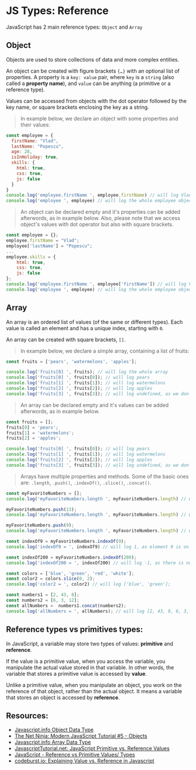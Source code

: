 # JS Types: Reference

JavaScript has 2 main reference types: `Object` and `Array`

## Object
Objects are used to store collections of data and more complex entities.

An object can be created with figure brackets `{…}` with an optional list of properties. A property is a `key: value` pair, where `key` is a `string` (also called a **property name**), and `value` can be anything (a primitive or a reference type).

Values can be accessed from objects with the dot operator followed by the key name, or square brackets enclosing the key as a string.

> In example below, we declare an object with some properties and their values:
```javascript
const employee = {
  firstName: "Vlad",
  lastName: "Popescu",
  age: 28,
  isInHoliday: true,
  skills: {
    html: true,
    css: true,
    js: false
  }
} 
console.log('employee.firstName ', employee.firstName) // will log Vlad
console.log('employee ', employee) // will log the whole employee object
```
 
> An object can be declared empty and it's properties can be added afterwords, as in example below. Also, please note that we access object's values with dot operator but also with square brackets.

```javascript
const employee = {};
employee.firstName = "Vlad";
employee['lastName'] = "Popescu";
...
employee.skills = {
    html: true,
    css: true,
    js: false
};
console.log('employee.firstName ', employee['firstName']) // will log Vlad
console.log('employee ', employee) // will log the whole employee object
```


## Array
An array is an ordered list of values (of the same or different types). Each value is called an element and has a unique index, starting with `0`. 

An array can be created with square brackets, `[]`.

> In example below, we declare a simple array, containing a list of fruits:
```javascript
const fruits = ['pears', 'watermelons', 'apples'];

console.log('fruits[0] ', fruits); // will log the whole array
console.log('fruits[0] ', fruits[0]); // will log pears
console.log('fruits[1] ', fruits[1]); // will log watermelons
console.log('fruits[2] ', fruits[2]); // will log apples
console.log('fruits[3] ', fruits[3]); // will log undefined, as we don't have a value on position 3
```

> An array can be declared empty and it's values can be added afterwords, as in example below. 
```javascript
const fruits = [];
fruits[0] = 'pears';
fruits[1] = 'watermelons';
fruits[2] = 'apples';

console.log('fruits[0] ', fruits[0]); // will log pears
console.log('fruits[1] ', fruits[1]); // will log watermelons
console.log('fruits[2] ', fruits[2]); // will log apples
console.log('fruits[3] ', fruits[3]); // will log undefined, as we don't have a value on position 3
```

> Arrays have multiple properties and methods. Some of the basic ones are: `.length`, `.push()`, `.indexOf()`, `.slice()`, `.concat()`. 
```javascript
const myFavoriteNumbers = [];
console.log('myFavoriteNumbers.length ', myFavoriteNumbers.length) // will log 0, as this is an empty array

myFavoriteNumbers.push(13);
console.log('myFavoriteNumbers.length ', myFavoriteNumbers.length) // will log 1, as we have one element in this array

myFavoriteNumbers.push(9);
console.log('myFavoriteNumbers.length ', myFavoriteNumbers.length) // will log 2, as we have 2 elements in this array

const indexOf9 = myFavoriteNumbers.indexOf(9);
console.log('indexOf9 = ', indexOf9) // will log 1, as element 9 is on position 1 in this array. Remember that an array starts with position 0

const indexOf200 = myFavoriteNumbers.indexOf(200);
console.log('indexOf200 = ', indexOf200) // will log -1, as there is no 200 element in this array

const colors = ['blue', 'green', 'red', 'white'];
const color2 = colors.slice(0, 2);
console.log('color2 = ', color2) // will log ['blue', 'green'];

const numbers1 = [2, 43, 8];
const numbers2 = [6, 3, 12];
const allNumbers =  numbers1.concat(numbers2);
console.log('allNumbers = ', allNumbers); // will log [2, 43, 8, 6, 3, 12]
```

## Reference types vs primitives types:
In JavaScript, a variable may store two types of values: **primitive** and **reference**.

If the value is a primitive value, when you access the variable, you manipulate the actual value stored in that variable. In other words, the variable that stores a primitive value is accessed by **value**.

Unlike a primitive value, when you manipulate an object, you work on the reference of that object, rather than the actual object. It means a variable that stores an object is accessed by **reference**.



## Resources:
* [Javascript.info Object Data Type](https://javascript.info/object)
* [The Net Ninja: Modern JavaScript Tutorial #5 - Objects](https://www.youtube.com/watch?v=X0ipw1k7ygU)
* [Javascript.info Array Data Type](https://javascript.info/array)
* [JavascriptTutorial.net: JavaScript Primitive vs. Reference Values](https://www.javascripttutorial.net/javascript-primitive-vs-reference-values/)
* [JavaScript - Reference vs Primitive Values/ Types](https://www.youtube.com/watch?v=9ooYYRLdg_g)
* [codeburst.io: Explaining Value vs. Reference in Javascript](https://codeburst.io/explaining-value-vs-reference-in-javascript-647a975e12a0)


